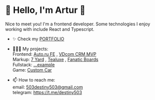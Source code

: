 # 🌊 Hello, I'm Artur 🚀

Nice to meet you! I'm a frontend developer. Some technologies I enjoy working with include React and Typescript.<br>

- ✨ Check my [PORTFOLIO](https://github.com/destiny503/portfolio)<br>

- 👩🏾‍💻 My projects:<br>
Frontend: [Auto.ru FE](https://github.com/destiny503/autoru-filter-extended-react) , [VDcom CRM MVP](https://github.com/destiny503/vdcom-test)<br>
Markup: [7 Yard](https://github.com/destiny503/7-yard-cafe) , [Tealuxe](https://github.com/destiny503/tealuxe) , [Fanatic Boards](https://github.com/destiny503/fanatic-boards)<br>
Fullstack: [...example](https://github.com/destiny503/some-pern)<br>
Game: [Custom Car](https://github.com/destiny503/custom-car)<br>
- 📫 How to reach me:<br>
email: 503destiny503@gmail.com<br>
telegram: https://t.me/destiny503<br>
